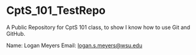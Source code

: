 # CptS_101_TestRepo
A Public Repository for CptS 101 class, to show I know how to use Git and GitHub.

Name: Logan Meyers
Email: logan.s.meyers@wsu.edu
